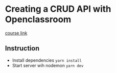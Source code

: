 # Creating a CRUD API with Openclassroom
[course link](https://openclassrooms.com/fr/courses/6390246-passez-au-full-stack-avec-node-js-express-et-mongodb)

## Instruction
- Install dependencies `yarn install`
- Start server wih nodemon `yarn dev`
